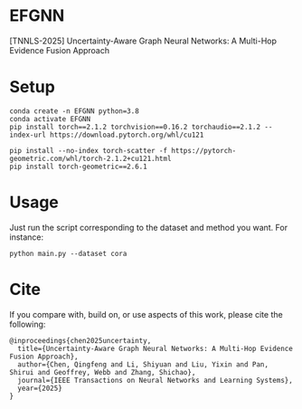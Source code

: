 # EFGNN
[TNNLS-2025] Uncertainty-Aware Graph Neural Networks: A Multi-Hop Evidence Fusion Approach

# Setup
```js/java/c#/text
conda create -n EFGNN python=3.8
conda activate EFGNN
pip install torch==2.1.2 torchvision==0.16.2 torchaudio==2.1.2 --index-url https://download.pytorch.org/whl/cu121

pip install --no-index torch-scatter -f https://pytorch-geometric.com/whl/torch-2.1.2+cu121.html
pip install torch-geometric==2.6.1

```

# Usage
Just run the script corresponding to the dataset and method you want. For instance:

```js/java/c#/text
python main.py --dataset cora
```

# Cite
If you compare with, build on, or use aspects of this work, please cite the following:

```js/java/c#/text
@inproceedings{chen2025uncertainty,
  title={Uncertainty-Aware Graph Neural Networks: A Multi-Hop Evidence Fusion Approach},
  author={Chen, Qingfeng and Li, Shiyuan and Liu, Yixin and Pan, Shirui and Geoffrey, Webb and Zhang, Shichao},
  journal={IEEE Transactions on Neural Networks and Learning Systems},
  year={2025}
}
```

